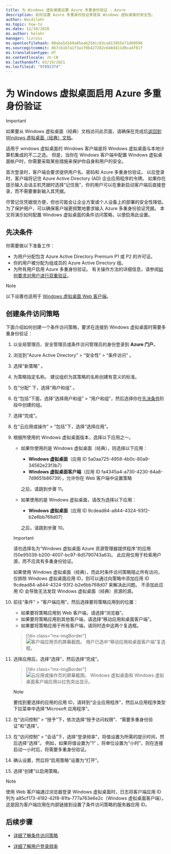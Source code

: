 ```yaml
---
title: 为 Windows 虚拟桌面设置 Azure 多重身份验证 - Azure
description: 如何设置 Azure 多重身份验证来提高 Windows 虚拟桌面的安全性。
author: Heidilohr
ms.topic: how-to
ms.date: 12/10/2020
ms.author: helohr
manager: lizross
ms.openlocfilehash: 00aba5d169a05eab25dcc63ca813955e71d09598
ms.sourcegitcommit: 867cb1b7a1f3a1f0b427282c648d411d0ca4f81f
ms.translationtype: HT
ms.contentlocale: zh-CN
ms.lasthandoff: 03/19/2021
ms.locfileid: "97092374"
---
```

# <a name="enable-azure-multifactor-authentication-for-windows-virtual-desktop"></a>为 Windows 虚拟桌面启用 Azure 多重身份验证

>[!IMPORTANT]
> 如果要从 Windows 虚拟桌面（经典）文档访问此页面，请确保在完成后[返回到 Windows 虚拟桌面（经典）文档](./virtual-desktop-fall-2019/tenant-setup-azure-active-directory.md)。

适用于 windows 虚拟桌面的 Windows 客户端是将 Windows 虚拟桌面与本地计算机集成的不二之选。 但是，当你在 Windows 客户端中配置 Windows 虚拟桌面帐户时，你需要采取某些措施来保护你自身和用户的安全。

首次登录时，客户端会要求提供用户名、密码和 Azure 多重身份验证。 以后登录时，客户端将记住 Azure Active Directory (AD) 企业应用程序的令牌。 如果你在提示输入会话主机凭据时选择“记住我”，你的用户可以在重新启动客户端后直接登录，而不需要重新输入其凭据。

尽管记住凭据很方便，但也可能会让企业方案或个人设备上的部署的安全性降低。 为了保护用户，可以确保客户端更频繁地要求输入 Azure 多重身份验证凭据。 本文将演示如何配置 Windows 虚拟桌面的条件访问策略，以便启用此设置。

## <a name="prerequisites"></a>先决条件

你需要做以下准备工作：

- 为用户分配包含 Azure Active Directory Premium P1 或 P2 的许可证。
- 你的用户被分配为组成员的 Azure Active Directory 组。
- 为所有用户启用 Azure 多重身份验证。 有关操作方法的详细信息，请参阅[如何要求对用户进行双重验证](../active-directory/authentication/howto-mfa-userstates.md#view-the-status-for-a-user)。

> [!NOTE]
> 以下设置也适用于 [Windows 虚拟桌面 Web 客户端](https://rdweb.wvd.microsoft.com/arm/webclient/index.html)。

## <a name="create-a-conditional-access-policy"></a>创建条件访问策略

下面介绍如何创建一个条件访问策略，要求在连接到 Windows 虚拟桌面时需要多重身份验证：

1. 以全局管理员、安全管理员或条件访问管理员的身份登录到 **Azure 门户**。
2. 浏览到“Azure Active Directory” > “安全性” > “条件访问”    。
3. 选择“新策略”  。
4. 为策略指定名称。 建议组织为其策略的名称创建有意义的标准。
5. 在“分配”  下，选择“用户和组”  。
6. 在“包括”下面，选择“选择用户和组” > “用户和组”，然后选择你在[先决条件](#prerequisites)阶段中创建的组。
7. 选择“完成”。
8. 在“云应用或操作” > “包括”下，选择“选择应用”。
9. 根据所使用的 Windows 虚拟桌面版本，选择以下应用之一。
   
   - 如果你使用的是 Windows 虚拟桌面（经典），则选择以下应用：
       
       - **Windows 虚拟桌面**（应用 ID 5a0aa725-4958-4b0c-80a9-34562e23f3b7）
       - **Windows 虚拟桌面客户端**（应用 ID fa4345a4-a730-4230-84a8-7d9651b86739），允许你在 Web 客户端中设置策略
       
        之后，请跳到步骤 11。

   - 如果使用的是 Windows 虚拟桌面，请改为选择以下应用：
       
       -  **Windows 虚拟桌面**（应用 ID 9cdead84-a844-4324-93f2-b2e6bb768d07）
       
        之后，请跳到步骤 10。

   >[!IMPORTANT]
   > 请勿选择名为“Windows 虚拟桌面 Azure 资源管理器提供程序”的应用 (50e95039-b200-4007-bc97-8d5790743a63)。 此应用仅用于检索用户源，而不应具有多重身份验证。
   > 
   > 如果使用 Windows 虚拟桌面（经典），而此时条件访问策略阻止所有访问，仅排除 Windows 虚拟桌面应用 ID，则可以通过向策略中添加应用 ID 9cdead84-a844-4324-93f2-b2e6bb768d07 来解决此问题。 不添加此应用 ID 会导致无法发现 Windows 虚拟桌面（经典）资源的源。

10. 前往“条件” > “客户端应用”，然后选择要将策略应用到的位置：
    
    - 如果要将策略应用到 Web 客户端，请选择“浏览器”。
    - 如果要将策略应用到其他客户端，请选择“移动应用和桌面客户端”。
    - 如果要将策略应用于所有客户端，请同时选中这两个复选框。
   
    > [!div class="mx-imgBorder"]
    > ![客户端应用页的屏幕截图。 用户已选中“移动应用和桌面客户端”复选框。](media/select-apply.png)

11. 选择应用后，选择“选择”，然后选择“完成”。

    > [!div class="mx-imgBorder"]
    > ![云应用或操作页的屏幕截图。 Windows 虚拟桌面和 Windows 虚拟桌面客户端应用以红色突出显示。](media/cloud-apps-enterprise.png)

    >[!NOTE]
    >要找到要选择的应用的应用 ID，请转到“企业应用程序”，然后从应用程序类型下拉菜单中选择“Microsoft 应用程序”。 

12. 在“访问控制” > “授予”下，依次选择“授予访问权限”、“需要多重身份验证”和“选择”。
13. 在“访问控制” > “会话”下，选择“登录频率”，将值设置为所需的提示时间，然后选择“选择”。    例如，如果将值设置为“1” ，将单位设置为“小时”，则在连接启动一小时后，将需要多重身份验证。
14. 确认设置，然后将“启用策略”设置为“打开”。  
15. 选择“创建”以启用策略。

>[!NOTE]
>使用 Web 客户端通过浏览器登录 Windows 虚拟桌面时，日志将客户端应用 ID 列为 a85cf173-4192-42f8-81fa-777a763e6e2c（Windows 虚拟桌面客户端）。 这是因为客户端应用在内部链接到设置了条件访问策略的服务器应用 ID。 

## <a name="next-steps"></a>后续步骤

- [详细了解条件访问策略](../active-directory/conditional-access/concept-conditional-access-policies.md)

- [详细了解用户登录频率](../active-directory/conditional-access/howto-conditional-access-session-lifetime.md#user-sign-in-frequency)
